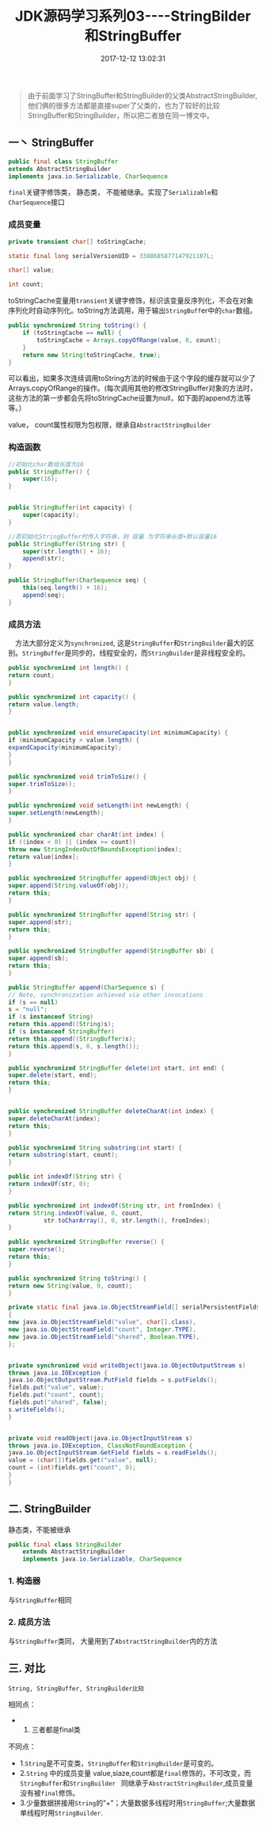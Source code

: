 ﻿---
title: JDK源码学习系列03----StringBilder和StringBuffer
date: 2017-12-12 13:02:31
tags:
   - Java 
   - JDK源码

---

>由于前面学习了StringBuffer和StringBuilder的父类AbstractStringBuilder,他们俩的很多方法都是直接super了父类的，也为了较好的比较StringBuffer和StringBuilder，所以把二者放在同一博文中。

<!--more-->

## 一丶 StringBuffer

```java
public final class StringBuffer
extends AbstractStringBuilder
implements java.io.Serializable, CharSequence
```
`final`关键字修饰类， 静态类， 不能被继承。实现了`Serializable`和`CharSequence`接口

### 成员变量
```java
private transient char[] toStringCache;

static final long serialVersionUID = 3388685877147921107L;

char[] value;

int count;
```
toStringCache变量用`transient`关键字修饰，标识该变量反序列化，不会在对象序列化时自动序列化。toString方法调用，用于输出`StringBuff`er中的`char`数组。
```java
public synchronized String toString() {  
    if (toStringCache == null) {  
        toStringCache = Arrays.copyOfRange(value, 0, count);  
    }  
    return new String(toStringCache, true); 
}  
```
可以看出，如果多次连续调用toString方法的时候由于这个字段的缓存就可以少了Arrays.copyOfRange的操作。(每次调用其他的修改StringBuffer对象的方法时，这些方法的第一步都会先将toStringCache设置为null，如下面的append方法等等。）

value， count属性权限为包权限，继承自`AbstractStringBuilder`

### 构造函数
```java
//初始化char数组长度为16
public StringBuffer() {
    super(16);
}


public StringBuffer(int capacity) {
    super(capacity);
}

//若初始化StringBuffer时传入字符串，则 容量 为字符串长度+默认容量16  
public StringBuffer(String str) {
    super(str.length() + 16);
    append(str);
}

public StringBuffer(CharSequence seq) {
    this(seq.length() + 16);
    append(seq);
}
```
### 成员方法
&ensp;&ensp;方法大部分定义为`synchronized`, 这是`StringBuffer`和`StringBuilder`最大的区别。`StringBuffer`是同步的，线程安全的，而`StringBuilder`是非线程安全的。
```java
public synchronized int length() {
return count;
}

public synchronized int capacity() {
return value.length;
}


public synchronized void ensureCapacity(int minimumCapacity) {
if (minimumCapacity > value.length) {
expandCapacity(minimumCapacity);
}
}

public synchronized void trimToSize() {
super.trimToSize();
}

public synchronized void setLength(int newLength) {
super.setLength(newLength);
}

public synchronized char charAt(int index) {
if ((index < 0) || (index >= count))
throw new StringIndexOutOfBoundsException(index);
return value[index];
}

public synchronized StringBuffer append(Object obj) {
super.append(String.valueOf(obj));
return this;
}

public synchronized StringBuffer append(String str) {
super.append(str);
return this;
}

public synchronized StringBuffer append(StringBuffer sb) {
super.append(sb);
return this;
}

public StringBuffer append(CharSequence s) {
// Note, synchronization achieved via other invocations
if (s == null)
s = "null";
if (s instanceof String)
return this.append((String)s);
if (s instanceof StringBuffer)
return this.append((StringBuffer)s);
return this.append(s, 0, s.length());
}

public synchronized StringBuffer delete(int start, int end) {
super.delete(start, end);
return this;
}


public synchronized StringBuffer deleteCharAt(int index) {
super.deleteCharAt(index);
return this;
}

public synchronized String substring(int start) {
return substring(start, count);
}

public int indexOf(String str) {
return indexOf(str, 0);
}

public synchronized int indexOf(String str, int fromIndex) {
return String.indexOf(value, 0, count,
          str.toCharArray(), 0, str.length(), fromIndex);
}

public synchronized StringBuffer reverse() {
super.reverse();
return this;
}

public synchronized String toString() {
return new String(value, 0, count);
}

private static final java.io.ObjectStreamField[] serialPersistentFields = 
{ 
new java.io.ObjectStreamField("value", char[].class), 
new java.io.ObjectStreamField("count", Integer.TYPE),
new java.io.ObjectStreamField("shared", Boolean.TYPE),
};


private synchronized void writeObject(java.io.ObjectOutputStream s)
throws java.io.IOException {
java.io.ObjectOutputStream.PutField fields = s.putFields();
fields.put("value", value);
fields.put("count", count);
fields.put("shared", false);
s.writeFields();
}


private void readObject(java.io.ObjectInputStream s)
throws java.io.IOException, ClassNotFoundException {
java.io.ObjectInputStream.GetField fields = s.readFields();
value = (char[])fields.get("value", null);
count = (int)fields.get("count", 0);
}
}
```

## 二. StringBuilder

静态类，不能被继承
```java
public final class StringBuilder
    extends AbstractStringBuilder
    implements java.io.Serializable, CharSequence
```

### 1. 构造器
与`StringBuffer`相同

### 2. 成员方法
与`StringBuffer`类同， 大量用到了`AbstractStringBuilder`内的方法


## 三. 对比
    String, StringBuffer, StringBuilder比较
    
相同点：

 - 1. 三者都是final类

不同点：

 - 1.`String`是不可变类，`StringBuffer`和`StringBuilder`是可变的。
 - 2.`String` 中的成员变量 value,siaze,count都是`final`修饰的，不可改变，而 `StringBuffer`和`StringBuilder ` 同继承于`AbstractStringBuilder`,成员变量没有被`final`修饰。
 - 3.少量数据拼接用`String`的“+”；大量数据多线程时用`StringBuffer`;大量数据单线程时用`StringBuilder`.





